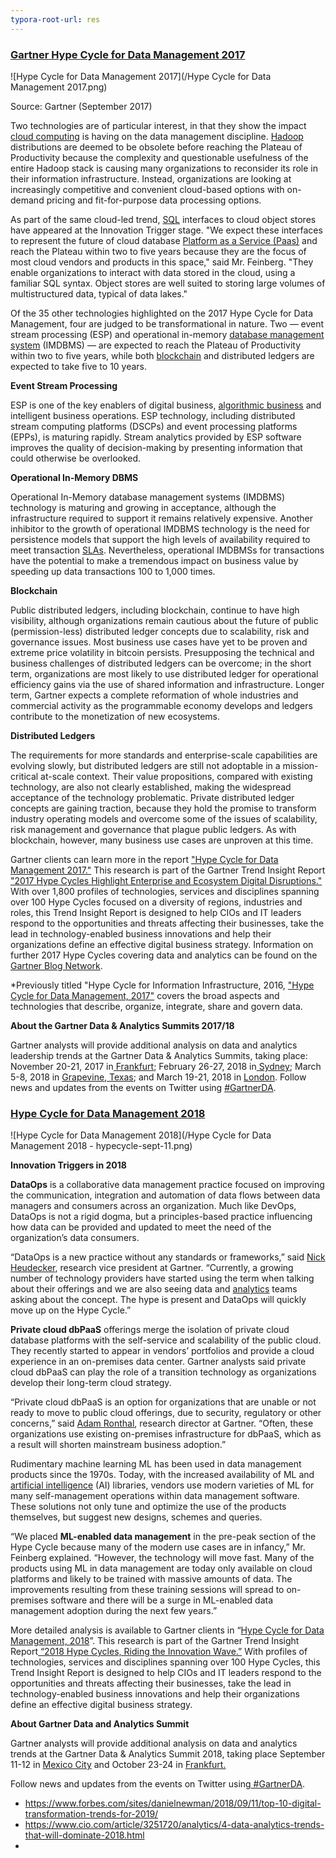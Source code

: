 ```yaml
---
typora-root-url: res
---
```




### [Gartner Hype Cycle for Data Management 2017](https://www.gartner.com/en/newsroom/press-releases/2017-09-28-gartner-reveals-the-2017-hype-cycle-for-data-management)



![Hype Cycle for Data Management 2017](/Hype Cycle for Data Management 2017.png)

Source: Gartner (September 2017)

Two technologies are of particular interest, in that they show the impact [cloud computing](http://www.gartner.com/smarterwithgartner/understand-the-cloud-spectrum/) is having on the data management discipline. [Hadoop](http://www.gartner.com/it-glossary/hadoop/) distributions are deemed to be obsolete before reaching the Plateau of Productivity because the complexity and questionable usefulness of the entire Hadoop stack is causing many organizations to reconsider its role in their information infrastructure. Instead, organizations are looking at increasingly competitive and convenient cloud-based options with on-demand pricing and fit-for-purpose data processing options. 

As part of the same cloud-led trend, [SQL](http://www.gartner.com/it-glossary/sql-structured-query-language/) interfaces to cloud object stores have appeared at the Innovation Trigger stage. "We expect these interfaces to represent the future of cloud database [Platform as a Service (Paas)](http://www.gartner.com/it-glossary/platform-as-a-service-paas/) and reach the Plateau within two to five years because they are the focus of most cloud vendors and products in this space," said Mr. Feinberg. "They enable organizations to interact with data stored in the cloud, using a familiar SQL syntax. Object stores are well suited to storing large volumes of multistructured data, typical of data lakes."

Of the 35 other technologies highlighted on the 2017 Hype Cycle for Data Management, four are judged to be transformational in nature. Two — event stream processing (ESP) and operational in-memory [database management system](http://www.gartner.com/it-glossary/dbms-database-management-system/) (IMDBMS) — are expected to reach the Plateau of Productivity within two to five years, while both [blockchain](http://www.gartner.com/it-glossary/blockchain/) and distributed ledgers are expected to take five to 10 years.

**Event Stream Processing**

ESP is one of the key enablers of digital business, [algorithmic business](http://www.gartner.com/it-glossary/algorithmic-business/) and intelligent business operations. ESP technology, including distributed stream computing platforms (DSCPs) and event processing platforms (EPPs), is maturing rapidly. Stream analytics provided by ESP software improves the quality of decision-making by presenting information that could otherwise be overlooked.

**Operational In-Memory DBMS**

Operational In-Memory database management systems (IMDBMS) technology is maturing and growing in acceptance, although the infrastructure required to support it remains relatively expensive. Another inhibitor to the growth of operational IMDBMS technology is the need for persistence models that support the high levels of availability required to meet transaction [SLAs](http://www.gartner.com/it-glossary/sla-service-level-agreement/). Nevertheless, operational IMDBMSs for transactions have the potential to make a tremendous impact on business value by speeding up data transactions 100 to 1,000 times.

**Blockchain**

Public distributed ledgers, including blockchain, continue to have high visibility, although organizations remain cautious about the future of public (permission-less) distributed ledger concepts due to scalability, risk and governance issues. Most business use cases have yet to be proven and extreme price volatility in bitcoin persists. Presupposing the technical and business challenges of distributed ledgers can be overcome; in the short term, organizations are most likely to use distributed ledger for operational efficiency gains via the use of shared information and infrastructure. Longer term, Gartner expects a complete reformation of whole industries and commercial activity as the programmable economy develops and ledgers contribute to the monetization of new ecosystems.

**Distributed Ledgers**

The requirements for more standards and enterprise-scale capabilities are evolving slowly, but distributed ledgers are still not adoptable in a mission-critical at-scale context. Their value propositions, compared with existing technology, are also not clearly established, making the widespread acceptance of the technology problematic. Private distributed ledger concepts are gaining traction, because they hold the promise to transform industry operating models and overcome some of the issues of scalability, risk management and governance that plague public ledgers. As with blockchain, however, many business use cases are unproven at this time.

Gartner clients can learn more in the report ["Hype Cycle for Data Management 2017."](https://www.gartner.com/document/3769157) This research is part of the Gartner Trend Insight Report ["2017 Hype Cycles Highlight Enterprise and Ecosystem Digital Disruptions."](http://www.gartner.com/technology/research/hype-cycles/?cm_sp=sr-_-hc-_-btn) With over 1,800 profiles of technologies, services and disciplines spanning over 100 Hype Cycles focused on a diversity of regions, industries and roles, this Trend Insight Report is designed to help CIOs and IT leaders respond to the opportunities and threats affecting their businesses, take the lead in technology-enabled business innovations and help their organizations define an effective digital business strategy. Information on further 2017 Hype Cycles covering data and analytics can be found on the [Gartner Blog Network](http://blogs.gartner.com/andrew_white/2017/08/04/hype-cycles-for-data-and-analytics-2017-out-now/).

*Previously titled "Hype Cycle for Information Infrastructure, 2016, ["Hype Cycle for Data Management, 2017"](https://www.gartner.com/document/3769157) covers the broad aspects and technologies that describe, organize, integrate, share and govern data.

**About the Gartner Data & Analytics Summits 2017/18**

Gartner analysts will provide additional analysis on data and analytics leadership trends at the Gartner Data & Analytics Summits, taking place: November 20-21, 2017 in[ Frankfurt](http://www.gartner.com/events/emea/data-analytics-de); February 26-27, 2018 in[ Sydney](http://www.gartner.com/events/apac/data-analytics); March 5-8, 2018 in [Grapevine, Texas](http://www.gartner.com/events/na/data-analytics); and March 19-21, 2018 in [London](http://www.gartner.com/events/emea/data-analytics). Follow news and updates from the events on Twitter using [#GartnerDA](https://twitter.com/search?q=%23GartnerDA&src=typd).



### [Hype Cycle for Data Management 2018](https://www.gartner.com/en/newsroom/press-releases/2017-09-28-gartner-reveals-the-2017-hype-cycle-for-data-management)

![Hype Cycle for Data Management 2018](/Hype Cycle for Data Management 2018 - hypecycle-sept-11.png)



**Innovation Triggers in 2018**

**DataOps** is a collaborative data management practice focused on improving the communication, integration and automation of data flows between data managers and consumers across an organization. Much like DevOps, DataOps is not a rigid dogma, but a principles-based practice influencing how data can be provided and updated to meet the need of the organization’s data consumers.

“DataOps is a new practice without any standards or frameworks,” said [Nick Heudecker](https://www.gartner.com/analyst/45472), research vice president at Gartner. “Currently, a growing number of technology providers have started using the term when talking about their offerings and we are also seeing data and [analytics](https://www.gartner.com/smarterwithgartner/enter-the-age-of-analytics/) teams asking about the concept. The hype is present and DataOps will quickly move up on the Hype Cycle.”

**Private cloud dbPaaS** offerings merge the isolation of private cloud database platforms with the self-service and scalability of the public cloud. They recently started to appear in vendors’ portfolios and provide a cloud experience in an on-premises data center. Gartner analysts said private cloud dbPaaS can play the role of a transition technology as organizations develop their long-term cloud strategy.

“Private cloud dbPaaS is an option for organizations that are unable or not ready to move to public cloud offerings, due to security, regulatory or other concerns,” said [Adam Ronthal](https://www.gartner.com/analyst/52420), research director at Gartner. “Often, these organizations use existing on-premises infrastructure for dbPaaS, which as a result will shorten mainstream business adoption.”

Rudimentary machine learning ML has been used in data management products since the 1970s. Today, with the increased availability of ML and [artificial intelligence](https://www.gartner.com/smarterwithgartner/how-to-get-artificial-intelligence-right/) (AI) libraries, vendors use modern varieties of ML for many self-management operations within data management software. These solutions not only tune and optimize the use of the products themselves, but suggest new designs, schemes and queries.

“We placed **ML-enabled data management** in the pre-peak section of the Hype Cycle because many of the modern use cases are in infancy,” Mr. Feinberg explained. “However, the technology will move fast. Many of the products using ML in data management are today only available on cloud platforms and likely to be trained with massive amounts of data. The improvements resulting from these training sessions will spread to on-premises software and there will be a surge in ML-enabled data management adoption during the next few years.”

More detailed analysis is available to Gartner clients in “[Hype Cycle for Data Management, 2018](https://www.gartner.com/document/3884077)”. This research is part of the Gartner Trend Insight Report[ “2018 Hype Cycles, Riding the Innovation Wave.”](https://www.gartner.com/en/products/special-reports) With profiles of technologies, services and disciplines spanning over 100 Hype Cycles, this Trend Insight Report is designed to help CIOs and IT leaders respond to the opportunities and threats affecting their businesses, take the lead in technology-enabled business innovations and help their organizations define an effective digital business strategy.

**About Gartner Data and Analytics Summit**

Gartner analysts will provide additional analysis on data and analytics trends at the Gartner Data & Analytics Summit 2018, taking place September 11-12 in [Mexico City](https://www.gartner.com/events/es/la/data-analytics-mexico) and October 23-24 in [Frankfurt.](https://www.gartner.com/en/conferences/emea/data-analytics-germany)

Follow news and updates from the events on Twitter using[ #GartnerDA](https://twitter.com/search?q=%23GartnerDA&src=typd).







* https://www.forbes.com/sites/danielnewman/2018/09/11/top-10-digital-transformation-trends-for-2019/
* https://www.cio.com/article/3251720/analytics/4-data-analytics-trends-that-will-dominate-2018.html
* 

